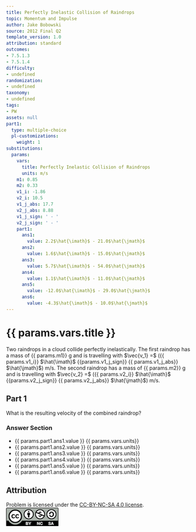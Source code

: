 ```yaml
---
title: Perfectly Inelastic Collision of Raindrops
topic: Momentum and Impulse
author: Jake Bobowski
source: 2012 Final Q2
template_version: 1.0
attribution: standard
outcomes:
- 7.5.1.3
- 7.5.1.4
difficulty:
- undefined
randomization:
- undefined
taxonomy:
- undefined
tags:
- PW
assets: null
part1:
  type: multiple-choice
  pl-customizations:
    weight: 1
substitutions:
  params:
    vars:
      title: Perfectly Inelastic Collision of Raindrops
      units: m/s
    m1: 0.85
    m2: 0.33
    v1_i: -1.86
    v2_i: 10.5
    v1_j_abs: 17.7
    v2_j_abs: 8.88
    v1_j_sign: ' - '
    v2_j_sign: ' - '
    part1:
      ans1:
        value: 2.2$\hat{\imath}$ - 21.0$\hat{\jmath}$
      ans2:
        value: 1.6$\hat{\imath}$ - 15.0$\hat{\jmath}$
      ans3:
        value: 5.7$\hat{\imath}$ - 54.0$\hat{\jmath}$
      ans4:
        value: 1.1$\hat{\imath}$ - 11.0$\hat{\jmath}$
      ans5:
        value: -12.0$\hat{\imath}$ - 29.0$\hat{\jmath}$
      ans6:
        value: -4.3$\hat{\imath}$ - 10.0$\hat{\jmath}$
---
```

# {{ params.vars.title }}
Two raindrops in a cloud collide perfectly inelastically. The first raindrop has a mass of {{ params.m1}} g and is travelling with $\vec{v_1} =$ ({{ params.v1_i}} $\hat{\imath}$ {{params.v1_j_sign}} {{ params.v1_j_abs}} $\hat{\jmath}$) m/s.
The second raindrop has a mass of {{ params.m2}} g and is travelling with $\vec{v_2} =$ ({{ params.v2_i}} $\hat{\imath}$ {{params.v2_j_sign}} {{ params.v2_j_abs}} $\hat{\jmath}$) m/s.

## Part 1

What is the resulting velocity of the combined raindrop?

### Answer Section

- {{ params.part1.ans1.value }} {{ params.vars.units}}
- {{ params.part1.ans2.value }} {{ params.vars.units}}
- {{ params.part1.ans3.value }} {{ params.vars.units}}
- {{ params.part1.ans4.value }} {{ params.vars.units}}
- {{ params.part1.ans5.value }} {{ params.vars.units}}
- {{ params.part1.ans6.value }} {{ params.vars.units}}

## Attribution

Problem is licensed under the [CC-BY-NC-SA 4.0 license](https://creativecommons.org/licenses/by-nc-sa/4.0/).<br> ![The Creative Commons 4.0 license requiring attribution-BY, non-commercial-NC, and share-alike-SA license.](https://raw.githubusercontent.com/firasm/bits/master/by-nc-sa.png)